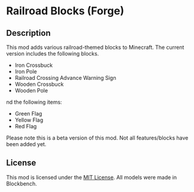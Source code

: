 # Railroad Blocks (Forge)

## Description

This mod adds various railroad-themed blocks to Minecraft.
The current version includes the following blocks.

* Iron Crossbuck
* Iron Pole
* Railroad Crossing Advance Warning Sign
* Wooden Crossbuck
* Wooden Pole

nd the following items:

* Green Flag
* Yellow Flag
* Red Flag

Please note this is a beta version of this mod. Not all features/blocks have been added yet.

## License

This mod is licensed under the [MIT License](https://github.com/SamTheGamer39/MinecraftRailroadBlocks/blob/main/LICENSE.txt). All models were made in Blockbench.